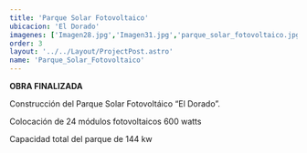 ```yaml
---
title: 'Parque Solar Fotovoltaico'
ubicacion: 'El Dorado'
imagenes: ['Imagen28.jpg','Imagen31.jpg','parque_solar_fotovoltaico.jpg','Imagen30.jpg','Imagen29.jpg','Imagen27.jpg','Imagen26.jpg','Imagen25.jpg','Imagen24.jpg']
order: 3
layout: '../../Layout/ProjectPost.astro'
name: 'Parque_Solar_Fotovoltaico'
---
```


**OBRA FINALIZADA**

Construcción del Parque  Solar Fotovoltáico “El
Dorado”.

Colocación de 24 módulos fotovoltaicos 600 watts

Capacidad total del parque de 144 kw
